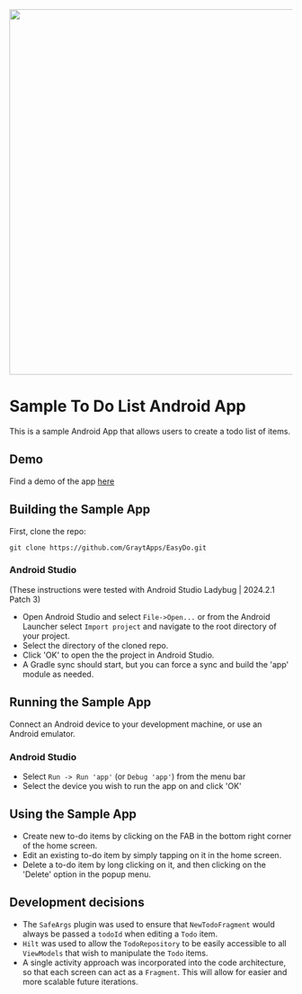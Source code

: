 <img src="https://github.com/user-attachments/assets/3e7675e6-3e56-4cc7-a457-03e3c99ac7c3" height="650" />

Sample To Do List Android App
=============================

This is a sample Android App that allows users to create a todo list of items.

## Demo
Find a demo of the app [here](https://drive.google.com/file/d/12FRRwHOvwYajil_gxMVnIRgxZX60e7gD/view?usp=share_link)

## Building the Sample App

First, clone the repo:

`git clone https://github.com/GraytApps/EasyDo.git`

### Android Studio

(These instructions were tested with Android Studio Ladybug | 2024.2.1 Patch 3)

* Open Android Studio and select `File->Open...` or from the Android Launcher select `Import project` and navigate to the root directory of your project.
* Select the directory of the cloned repo.
* Click 'OK' to open the the project in Android Studio.
* A Gradle sync should start, but you can force a sync and build the 'app' module as needed.

## Running the Sample App

Connect an Android device to your development machine, or use an Android emulator.

### Android Studio

* Select `Run -> Run 'app'` (or `Debug 'app'`) from the menu bar
* Select the device you wish to run the app on and click 'OK'

## Using the Sample App

* Create new to-do items by clicking on the FAB in the bottom right corner of the home screen.
* Edit an existing to-do item by simply tapping on it in the home screen.
* Delete a to-do item by long clicking on it, and then clicking on the 'Delete' option in the popup menu.

## Development decisions

* The `SafeArgs` plugin was used to ensure that `NewTodoFragment` would always be passed a `todoId` when editing a `Todo` item.
* `Hilt` was used to allow the `TodoRepository` to be easily accessible to all `ViewModels` that wish to manipulate the `Todo` items.
* A single activity approach was incorporated into the code architecture, so that each screen can act as a `Fragment`. This will allow for easier and more scalable future iterations.
